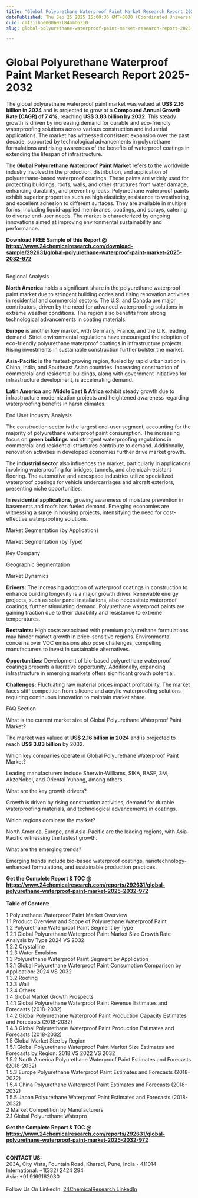 ```yaml
---
title: "Global Polyurethane Waterproof Paint Market Research Report 2025-2032"
datePublished: Thu Sep 25 2025 15:00:36 GMT+0000 (Coordinated Universal Time)
cuid: cmfzjihoe000602l84nmh6z10
slug: global-polyurethane-waterproof-paint-market-research-report-2025-2032-1

---
```


# Global Polyurethane Waterproof Paint Market Research Report 2025-2032

<p>The global polyurethane waterproof paint market was valued at <strong>US$ 2.16 billion in 2024</strong> and is projected to grow at a <strong>Compound Annual Growth Rate (CAGR) of 7.4%</strong>, reaching <strong>US$ 3.83 billion by 2032</strong>. This steady growth is driven by increasing demand for durable and eco-friendly waterproofing solutions across various construction and industrial applications. The market has witnessed consistent expansion over the past decade, supported by technological advancements in polyurethane formulations and rising awareness of the benefits of waterproof coatings in extending the lifespan of infrastructure.</p><p>
</p><p>The <strong>Global Polyurethane Waterproof Paint Market</strong> refers to the worldwide industry involved in the production, distribution, and application of polyurethane-based waterproof coatings. These paints are widely used for protecting buildings, roofs, walls, and other structures from water damage, enhancing durability, and preventing leaks. Polyurethane waterproof paints exhibit superior properties such as high elasticity, resistance to weathering, and excellent adhesion to different surfaces. They are available in multiple forms, including liquid-applied membranes, coatings, and sprays, catering to diverse end-user needs. The market is characterized by ongoing innovations aimed at improving environmental sustainability and performance.</p><div><b>Download FREE Sample of this Report @ 
            <a href="https://www.24chemicalresearch.com/download-sample/292631/global-polyurethane-waterproof-paint-market-2025-2032-972">
            https://www.24chemicalresearch.com/download-sample/292631/global-polyurethane-waterproof-paint-market-2025-2032-972</a></b></div><br><p>
Regional Analysis</p><p>
</p><p><strong>North America</strong> holds a significant share in the polyurethane waterproof paint market due to stringent building codes and rising renovation activities in residential and commercial sectors. The U.S. and Canada are major contributors, driven by the need for advanced waterproofing solutions in extreme weather conditions. The region also benefits from strong technological advancements in coating materials.</p><p>
</p><p><strong>Europe</strong> is another key market, with Germany, France, and the U.K. leading demand. Strict environmental regulations have encouraged the adoption of eco-friendly polyurethane waterproof coatings in infrastructure projects. Rising investments in sustainable construction further bolster the market.</p><p>
</p><p><strong>Asia-Pacific</strong> is the fastest-growing region, fueled by rapid urbanization in China, India, and Southeast Asian countries. Increasing construction of commercial and residential buildings, along with government initiatives for infrastructure development, is accelerating demand.</p><p>
</p><p><strong>Latin America</strong> and <strong>Middle East &amp; Africa</strong> exhibit steady growth due to infrastructure modernization projects and heightened awareness regarding waterproofing benefits in harsh climates.</p><p>
End User Industry Analysis</p><p>
</p><p>The construction sector is the largest end-user segment, accounting for the majority of polyurethane waterproof paint consumption. The increasing focus on <strong>green buildings</strong> and stringent waterproofing regulations in commercial and residential structures contribute to demand. Additionally, renovation activities in developed economies further drive market growth.</p><p>
</p><p>The <strong>industrial sector</strong> also influences the market, particularly in applications involving waterproofing for bridges, tunnels, and chemical-resistant flooring. The automotive and aerospace industries utilize specialized waterproof coatings for vehicle undercarriages and aircraft exteriors, presenting niche opportunities.</p><p>
</p><p>In <strong>residential applications</strong>, growing awareness of moisture prevention in basements and roofs has fueled demand. Emerging economies are witnessing a surge in housing projects, intensifying the need for cost-effective waterproofing solutions.</p><p>
Market Segmentation (by Application)</p><p>
</p><p>
Market Segmentation (by Type)</p><p>
</p><p>
Key Company</p><p>
</p><p>
Geographic Segmentation</p><p>
</p><p>
Market Dynamics</p><p>
</p><p><strong>Drivers:</strong> The increasing adoption of waterproof coatings in construction to enhance building longevity is a major growth driver. Renewable energy projects, such as solar panel installations, also necessitate waterproof coatings, further stimulating demand. Polyurethane waterproof paints are gaining traction due to their durability and resistance to extreme temperatures.</p><p>
</p><p><strong>Restraints:</strong> High costs associated with premium polyurethane formulations may hinder market growth in price-sensitive regions. Environmental concerns over VOC emissions also pose challenges, compelling manufacturers to invest in sustainable alternatives.</p><p>
</p><p><strong>Opportunities:</strong> Development of bio-based polyurethane waterproof coatings presents a lucrative opportunity. Additionally, expanding infrastructure in emerging markets offers significant growth potential.</p><p>
</p><p><strong>Challenges:</strong> Fluctuating raw material prices impact profitability. The market faces stiff competition from silicone and acrylic waterproofing solutions, requiring continuous innovation to maintain market share.</p><p>
FAQ Section</p><p>
What is the current market size of Global Polyurethane Waterproof Paint Market?</p><p>
</p><p>The market was valued at <strong>US$ 2.16 billion in 2024</strong> and is projected to reach <strong>US$ 3.83 billion</strong> by 2032.</p><p>
Which key companies operate in Global Polyurethane Waterproof Paint Market?</p><p>
</p><p>Leading manufacturers include Sherwin-Williams, SIKA, BASF, 3M, AkzoNobel, and Oriental Yuhong, among others.</p><p>
What are the key growth drivers?</p><p>
</p><p>Growth is driven by rising construction activities, demand for durable waterproofing materials, and technological advancements in coatings.</p><p>
Which regions dominate the market?</p><p>
</p><p>North America, Europe, and Asia-Pacific are the leading regions, with Asia-Pacific witnessing the fastest growth.</p><p>
What are the emerging trends?</p><p>
</p><p>Emerging trends include bio-based waterproof coatings, nanotechnology-enhanced formulations, and sustainable production practices.</p>

<div><b>Get the Complete Report & TOC @ 
            <a href="https://www.24chemicalresearch.com/reports/292631/global-polyurethane-waterproof-paint-market-2025-2032-972">
            https://www.24chemicalresearch.com/reports/292631/global-polyurethane-waterproof-paint-market-2025-2032-972</a></b></div><br>
            <b>Table of Content:</b><p>1 Polyurethane Waterproof Paint Market Overview<br />
    1.1 Product Overview and Scope of Polyurethane Waterproof Paint<br />
    1.2 Polyurethane Waterproof Paint Segment by Type<br />
        1.2.1 Global Polyurethane Waterproof Paint Market Size Growth Rate Analysis by Type 2024 VS 2032<br />
        1.2.2 Crystalline<br />
        1.2.3 Water Emulsion<br />
    1.3 Polyurethane Waterproof Paint Segment by Application<br />
        1.3.1 Global Polyurethane Waterproof Paint Consumption Comparison by Application: 2024 VS 2032<br />
        1.3.2 Roofing<br />
        1.3.3 Wall<br />
        1.3.4 Others<br />
    1.4 Global Market Growth Prospects<br />
        1.4.1 Global Polyurethane Waterproof Paint Revenue Estimates and Forecasts (2018-2032)<br />
        1.4.2 Global Polyurethane Waterproof Paint Production Capacity Estimates and Forecasts (2018-2032)<br />
        1.4.3 Global Polyurethane Waterproof Paint Production Estimates and Forecasts (2018-2032)<br />
    1.5 Global Market Size by Region<br />
        1.5.1 Global Polyurethane Waterproof Paint Market Size Estimates and Forecasts by Region: 2018 VS 2022 VS 2032<br />
        1.5.2 North America Polyurethane Waterproof Paint Estimates and Forecasts (2018-2032)<br />
        1.5.3 Europe Polyurethane Waterproof Paint Estimates and Forecasts (2018-2032)<br />
        1.5.4 China Polyurethane Waterproof Paint Estimates and Forecasts (2018-2032)<br />
        1.5.5 Japan Polyurethane Waterproof Paint Estimates and Forecasts (2018-2032)<br />
2 Market Competition by Manufacturers<br />
    2.1 Global Polyurethane Waterpro</p>

<div><b>Get the Complete Report & TOC @ 
            <a href="https://www.24chemicalresearch.com/reports/292631/global-polyurethane-waterproof-paint-market-2025-2032-972">
            https://www.24chemicalresearch.com/reports/292631/global-polyurethane-waterproof-paint-market-2025-2032-972</a></b></div><br>

<b>CONTACT US:</b><br>
            203A, City Vista, Fountain Road, Kharadi, Pune, India - 411014<br>
            International: +1(332) 2424 294<br>
            Asia: +91 9169162030 <br><br>
            Follow Us On LinkedIn: <a href="https://www.linkedin.com/company/24chemicalresearch/">24ChemicalResearch LinkedIn</a>